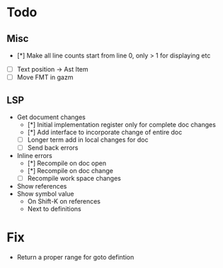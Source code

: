 # Todo

## Misc
- [*] Make all line counts start from line 0, only > 1 for displaying etc
- [ ] Text position -> Ast Item
- [ ] Move FMT in gazm

## LSP
* Get document changes
    - [*] Initial implementation register only for complete doc changes
    - [*] Add interface to incorporate change of entire doc
    - [ ] Longer term add in local changes for doc
    - [ ] Send back errors

* Inline errors
    - [*] Recompile on doc open
    - [*] Recompile on doc change
    - [ ] Recompile work space changes

* Show references
* Show symbol value
    * On Shift-K on references
    * Next to definitions

# Fix
* Return a proper range for goto defintion
